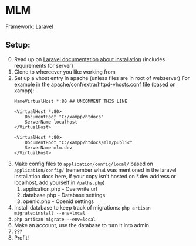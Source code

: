 MLM
===
Framework: [Laravel](http://laravel.com/docs)

Setup:
------

0. Read up on [Laravel documentation about installation](http://laravel.com/docs/install) (includes requirements for server)
1. Clone to whereever you like working from
2. Set up a vhost entry in apache (unless files are in root of webserver)
    For example in the apache/conf/extra/httpd-vhosts.conf file (based on xampp):
    ```
	NameVirtualHost *:80 ## UNCOMMENT THIS LINE
	
    <VirtualHost *:80>
		DocumentRoot "C:/xampp/htdocs"
		ServerName localhost
	</VirtualHost>
	
	<VirtualHost *:80>
		DocumentRoot "C:/xampp/htdocs/mlm/public"
		ServerName mlm.dev
	</VirtualHost>
    ```
3. Make config files to `application/config/local/` based on `application/config/` (remember what was mentioned in the laravel installation docs here, if your copy isn't hosted on *.dev address or localhost, add yourself in `/paths.php`)
    1. application.php - Overwrite url
    2. database.php - Database settings
    3. openid.php - Openid settings
4. Install database to keep track of migrations: `php artisan migrate:install --env=local`
5. `php artisan migrate --env=local`
6. Make an account, use the database to turn it into admin
7. ???
8. Profit!